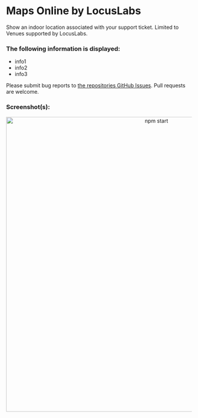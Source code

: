 # Maps Online by LocusLabs

Show an indoor location associated with your support ticket. Limited to Venues supported by LocusLabs.

### The following information is displayed:

* info1
* info2
* info3

Please submit bug reports to [the repositories GitHub Issues](https://github.com/josephmcasey/locuslabs-mapsonline-zendesk-app/issues). Pull requests are welcome.

### Screenshot(s):

<p align='center'>
<img src='https://cdn.rawgit.com/josephmcasey/locuslabs-mapsonline-zendesk-app/.github/mapsonline-zendesk-app.png' width='800' alt='npm start'>
</p>
